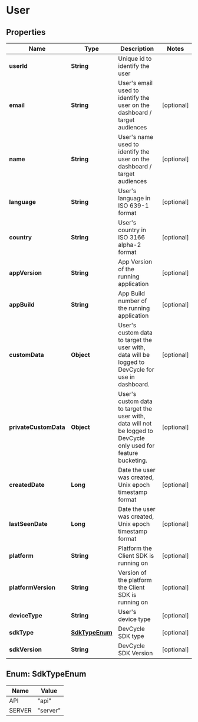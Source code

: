 # User

## Properties
Name | Type | Description | Notes
------------ | ------------- | ------------- | -------------
**userId** | **String** | Unique id to identify the user | 
**email** | **String** | User&#x27;s email used to identify the user on the dashboard / target audiences |  [optional]
**name** | **String** | User&#x27;s name used to identify the user on the dashboard / target audiences |  [optional]
**language** | **String** | User&#x27;s language in ISO 639-1 format |  [optional]
**country** | **String** | User&#x27;s country in ISO 3166 alpha-2 format |  [optional]
**appVersion** | **String** | App Version of the running application |  [optional]
**appBuild** | **String** | App Build number of the running application |  [optional]
**customData** | **Object** | User&#x27;s custom data to target the user with, data will be logged to DevCycle for use in dashboard. |  [optional]
**privateCustomData** | **Object** | User&#x27;s custom data to target the user with, data will not be logged to DevCycle only used for feature bucketing. |  [optional]
**createdDate** | **Long** | Date the user was created, Unix epoch timestamp format |  [optional]
**lastSeenDate** | **Long** | Date the user was created, Unix epoch timestamp format |  [optional]
**platform** | **String** | Platform the Client SDK is running on |  [optional]
**platformVersion** | **String** | Version of the platform the Client SDK is running on |  [optional]
**deviceType** | **String** | User&#x27;s device type |  [optional]
**sdkType** | [**SdkTypeEnum**](#SdkTypeEnum) | DevCycle SDK type |  [optional]
**sdkVersion** | **String** | DevCycle SDK Version |  [optional]

<a name="SdkTypeEnum"></a>
## Enum: SdkTypeEnum
Name | Value
---- | -----
API | &quot;api&quot;
SERVER | &quot;server&quot;
